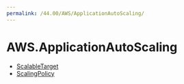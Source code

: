 ```yaml
---
permalink: /44.00/AWS/ApplicationAutoScaling/
---
```


# AWS.ApplicationAutoScaling



* [ScalableTarget](ScalableTarget.md)
* [ScalingPolicy](ScalingPolicy.md)